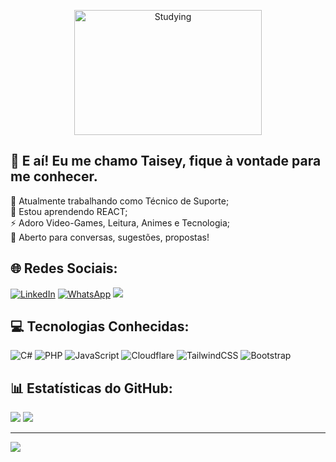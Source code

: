 <p align="center">
  <img alt="Studying" src="https://github.com/rafataisey/rafataisey/blob/main/Studying.jpg" width="300" height="200">
</p>

## 💫 E aí! Eu me chamo Taisey, fique à vontade para me conhecer.
🔭 Atualmente trabalhando como Técnico de Suporte;<br>🌱 Estou aprendendo REACT;<br>⚡ Adoro Video-Games, Leitura, Animes e Tecnologia;<br>💬 Aberto para conversas, sugestões, propostas!


## 🌐 Redes Sociais:
[![LinkedIn](https://img.shields.io/badge/LinkedIn-0077B5?style=for-the-badge&logo=linkedin&logoColor=white)](https://linkedin.com/in/rafaeltaisey) [![WhatsApp](https://img.shields.io/badge/WhatsApp-25D366?style=for-the-badge&logo=whatsapp&logoColor=white)](https://wa.me/12992184933) <a href="mailto:rafael.tnleme@gmail.com"><img src="https://img.shields.io/badge/Gmail-D14836?style=for-the-badge&logo=gmail&logoColor=white"></a>  

## 💻 Tecnologias Conhecidas:
![C#](https://img.shields.io/badge/c%23-%23239120.svg?style=for-the-badge&logo=csharp&logoColor=white) ![PHP](https://img.shields.io/badge/php-%23777BB4.svg?style=for-the-badge&logo=php&logoColor=white) ![JavaScript](https://img.shields.io/badge/javascript-%23323330.svg?style=for-the-badge&logo=javascript&logoColor=%23F7DF1E) ![Cloudflare](https://img.shields.io/badge/Cloudflare-F38020?style=for-the-badge&logo=Cloudflare&logoColor=white) ![TailwindCSS](https://img.shields.io/badge/tailwindcss-%2338B2AC.svg?style=for-the-badge&logo=tailwind-css&logoColor=white) ![Bootstrap](https://img.shields.io/badge/bootstrap-%238511FA.svg?style=for-the-badge&logo=bootstrap&logoColor=white)
## 📊 Estatísticas do GitHub:
![](https://github-readme-stats.vercel.app/api?username=rafataisey&theme=dark&hide_border=false&include_all_commits=false&count_private=false)
![](https://github-readme-stats.vercel.app/api/top-langs/?username=rafataisey&theme=dark&hide_border=false&include_all_commits=false&count_private=false&layout=compact)

---
[![](https://visitcount.itsvg.in/api?id=rafataisey&icon=0&color=1)](https://visitcount.itsvg.in)

<!-- Proudly created with GPRM ( https://gprm.itsvg.in ) -->
